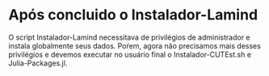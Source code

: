 <!--
# Tenta instalar o CUTest da forma masi automatica possivel
# Copia o arquivo do pc atual (200.17.252.193:/home/lamind) para o lamind-admin
# remoto, altera o modo do executavel, copia para o usuario lamind. Loga no
#usuario atravez do usuario lamind-admin. Entra na pasta do executavel e executa

scp Desktop/Bashs/Instalador_CUTEst.sh lamind-admin@200.17.252.191
ssh 200.17.252.191
  sudo chmod a+x /home/lamind/Instalador_CUTEst.sh && sudo cp Instalador_CUTEst.sh /home/lamind/
  sudo su lamind
  cd &&  ./Instalador_CUTEst.sh && rm Instalador_CUTEst.sh
  julia
    Pkg.clone("https://github.com/optimizers/CUTEst.jl")
    Pkg.checkout("CUTEst", "develop")
-->

# Após concluido o Instalador-Lamind
O script Instalador-Lamind necessitava de privilégios de administrador e instala
globalmente seus dados. Poŕem, agora não precisamos mais desses privilégios e
devemos executar no usuário final o Instalador-CUTEst.sh e Julia-Packages.jl.
